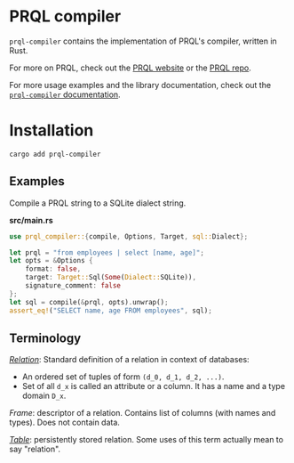 # PRQL compiler

`prql-compiler` contains the implementation of PRQL's compiler, written in Rust.

For more on PRQL, check out the [PRQL website](https://prql-lang.org) or the
[PRQL repo](https://github.com/PRQL/prql).

For more usage examples and the library documentation, check out the
[`prql-compiler` documentation](https://docs.rs/prql-compiler/latest/prql_compiler/).

# Installation

```shell
cargo add prql-compiler
```

## Examples

Compile a PRQL string to a SQLite dialect string.

**src/main.rs**

```rust
use prql_compiler::{compile, Options, Target, sql::Dialect};

let prql = "from employees | select [name, age]";
let opts = &Options {
    format: false,
    target: Target::Sql(Some(Dialect::SQLite)),
    signature_comment: false
};
let sql = compile(&prql, opts).unwrap();
assert_eq!("SELECT name, age FROM employees", sql);
```

## Terminology

[_Relation_](<https://en.wikipedia.org/wiki/Relation_(database)>): Standard
definition of a relation in context of databases:

- An ordered set of tuples of form `(d_0, d_1, d_2, ...)`.
- Set of all `d_x` is called an attribute or a column. It has a name and a type
  domain `D_x`.

_Frame_: descriptor of a relation. Contains list of columns (with names and
types). Does not contain data.

[_Table_](<https://en.wikipedia.org/wiki/Table_(database)#Tables_versus_relations>):
persistently stored relation. Some uses of this term actually mean to say
"relation".
